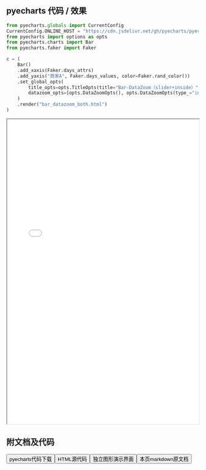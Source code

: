 
## pyecharts 代码 / 效果

```python
from pyecharts.globals import CurrentConfig
CurrentConfig.ONLINE_HOST = "https://cdn.jsdelivr.net/gh/pyecharts/pyecharts-assets@latest/assets/"
from pyecharts import options as opts
from pyecharts.charts import Bar
from pyecharts.faker import Faker

c = (
    Bar()
    .add_xaxis(Faker.days_attrs)
    .add_yaxis("商家A", Faker.days_values, color=Faker.rand_color())
    .set_global_opts(
        title_opts=opts.TitleOpts(title="Bar-DataZoom（slider+inside）"),
        datazoom_opts=[opts.DataZoomOpts(), opts.DataZoomOpts(type_="inside")],
    )
    .render("bar_datazoom_both.html")
)
```

<iframe width="100%" height="800px" src="/pyecharts/Bar/bar_datazoom_both.html"></iframe>

## 附文档及代码

<a href="https://cdn.jsdelivr.net/gh/wfy-belief/python/docs/pyecharts/Bar/bar_datazoom_both.py"><button class="mybutton">pyecharts代码下载</button></a><a href="https://cdn.jsdelivr.net/gh/wfy-belief/python/docs/pyecharts/Bar/bar_datazoom_both.html"><button class="mybutton">HTML源代码</button></a><a href="https://python.wfyblog.cn/pyecharts/Bar/bar_datazoom_both.html"><button class="mybutton">独立图形演示界面</button></a><a href="https://cdn.jsdelivr.net/gh/wfy-belief/python/docs/pyecharts/Bar/bar_datazoom_both.md"><button class="mybutton">本页markdown原文档</button></a>